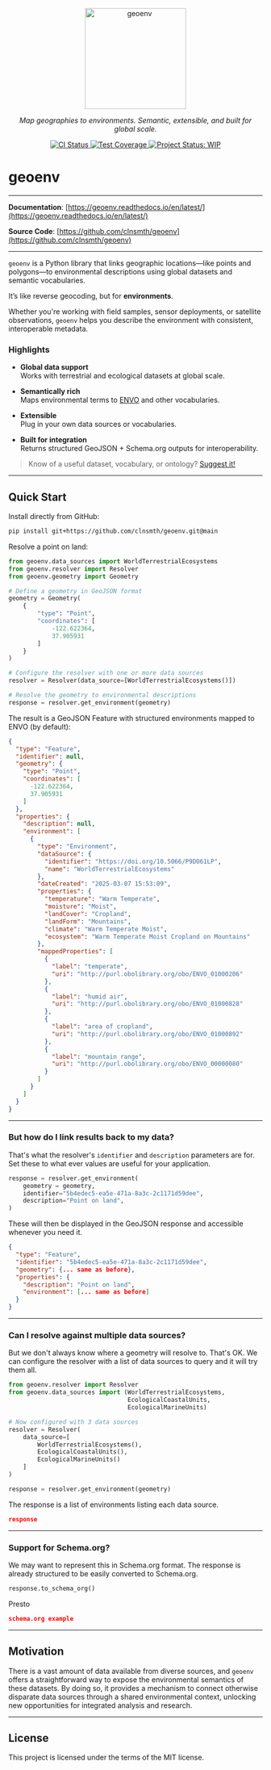 <p align="center">
  <img src="https://your-url.com/logo.png" alt="geoenv" width="200">
</p>
<p align="center">
  <em>Map geographies to environments. Semantic, extensible, and built for global scale.</em>
</p>
<p align="center">
  <a href="https://github.com/clnsmth/geoenv/actions/workflows/ci-cd.yml">
    <img src="https://github.com/clnsmth/geoenv/actions/workflows/ci-cd.yml/badge.svg" alt="CI Status">
  </a>
  <a href="https://codecov.io/github/clnsmth/geoenv">
    <img src="https://codecov.io/github/clnsmth/geoenv/graph/badge.svg?token=2J4MNIXCTD" alt="Test Coverage">
  </a>
  <a href="https://www.repostatus.org/#wip">
    <img src="https://www.repostatus.org/badges/latest/wip.svg" alt="Project Status: WIP">
  </a>
</p>

# geoenv

---

**Documentation**: [https://geoenv.readthedocs.io/en/latest/](https://geoenv.readthedocs.io/en/latest/)

**Source Code**: [https://github.com/clnsmth/geoenv](https://github.com/clnsmth/geoenv)

---

`geoenv` is a Python library that links geographic locations—like points and polygons—to environmental descriptions using global datasets and semantic vocabularies.

It’s like reverse geocoding, but for **environments**.

Whether you're working with field samples, sensor deployments, or satellite observations, `geoenv` helps you describe the environment with consistent, interoperable metadata.

### Highlights

- **Global data support**  
  Works with terrestrial and ecological datasets at global scale.
  
- **Semantically rich**  
  Maps environmental terms to [ENVO](https://sites.google.com/site/environmentontology/) and other vocabularies.

- **Extensible**  
  Plug in your own data sources or vocabularies.

- **Built for integration**  
  Returns structured GeoJSON + Schema.org outputs for interoperability.

> Know of a useful dataset, vocabulary, or ontology? [Suggest it!](https://github.com/clnsmth/geoenv/issues)

---

## Quick Start

Install directly from GitHub:

```bash
pip install git+https://github.com/clnsmth/geoenv.git@main
```

Resolve a point on land:

```python
from geoenv.data_sources import WorldTerrestrialEcosystems
from geoenv.resolver import Resolver
from geoenv.geometry import Geometry

# Define a geometry in GeoJSON format
geometry = Geometry(
    {
        "type": "Point",
        "coordinates": [
            -122.622364,
            37.905931
        ]
    }
)

# Configure the resolver with one or more data sources
resolver = Resolver(data_source=[WorldTerrestrialEcosystems()])

# Resolve the geometry to environmental descriptions
response = resolver.get_environment(geometry)
```

The result is a GeoJSON Feature with structured environments mapped to ENVO (by default):

```json
{
  "type": "Feature",
  "identifier": null,
  "geometry": {
    "type": "Point",
    "coordinates": [
      -122.622364,
      37.905931
    ]
  },
  "properties": {
    "description": null,
    "environment": [
      {
        "type": "Environment",
        "dataSource": {
          "identifier": "https://doi.org/10.5066/P9DO61LP",
          "name": "WorldTerrestrialEcosystems"
        },
        "dateCreated": "2025-03-07 15:53:09",
        "properties": {
          "temperature": "Warm Temperate",
          "moisture": "Moist",
          "landCover": "Cropland",
          "landForm": "Mountains",
          "climate": "Warm Temperate Moist",
          "ecosystem": "Warm Temperate Moist Cropland on Mountains"
        },
        "mappedProperties": [
          {
            "label": "temperate",
            "uri": "http://purl.obolibrary.org/obo/ENVO_01000206"
          },
          {
            "label": "humid air",
            "uri": "http://purl.obolibrary.org/obo/ENVO_01000828"
          },
          {
            "label": "area of cropland",
            "uri": "http://purl.obolibrary.org/obo/ENVO_01000892"
          },
          {
            "label": "mountain range",
            "uri": "http://purl.obolibrary.org/obo/ENVO_00000080"
          }
        ]
      }
    ]
  }
}


```

---

### But how do I link results back to my data? 

That's what the resolver's `identifier` and `description` parameters are for. Set these to what ever values are useful for your application.

```python
response = resolver.get_environment(
    geometry = geometry,
    identifier="5b4edec5-ea5e-471a-8a3c-2c1171d59dee",
    description="Point on land",
)
```

These will then be displayed in the GeoJSON response and accessible whenever you need it.

```json
{
  "type": "Feature",
  "identifier": "5b4edec5-ea5e-471a-8a3c-2c1171d59dee",
  "geometry": {... same as before},
  "properties": {
    "description": "Point on land",
    "environment": [... same as before]
  }
}


```

---

### Can I resolve against multiple data sources?

But we don't always know where a geometry will resolve to. That's OK. We can configure the resolver with a list of data sources to query and it will try them all.

```python
from geoenv.resolver import Resolver
from geoenv.data_sources import (WorldTerrestrialEcosystems, 
                                 EcologicalCoastalUnits,
                                 EcologicalMarineUnits)

# Now configured with 3 data sources
resolver = Resolver(
    data_source=[
        WorldTerrestrialEcosystems(),
        EcologicalCoastalUnits(),
        EcologicalMarineUnits()
    ]
)

response = resolver.get_environment(geometry)
```

The response is a list of environments listing each data source.

```json
response
```
---

### Support for Schema.org?


We may want to represent this in Schema.org format. The response is already structured to be easily converted to Schema.org. 

```python
response.to_schema_org()
```

Presto

```json
schema.org example
```
---

## Motivation
There is a vast amount of data available from diverse sources, and `geoenv` offers a straightforward way to expose the environmental semantics of these datasets. By doing so, it provides a mechanism to connect otherwise disparate data sources through a shared environmental context, unlocking new opportunities for integrated analysis and research.

---

## License
This project is licensed under the terms of the MIT license.